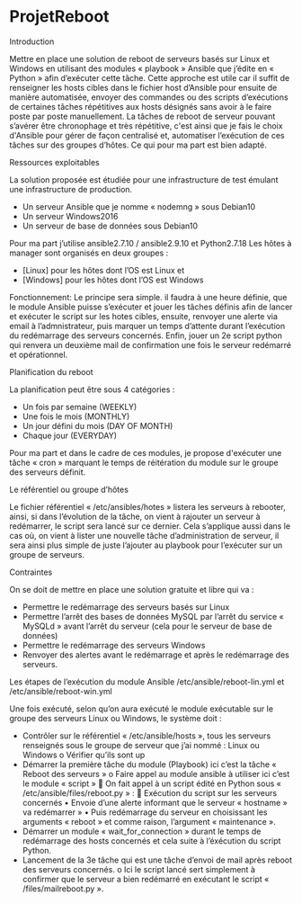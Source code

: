 # ProjetReboot
Introduction

Mettre en place une solution de reboot de serveurs basés sur Linux et Windows en utilisant des modules « playbook » Ansible que j’édite en « Python » afin d’exécuter cette tâche. Cette approche est utile car il suffit de renseigner les hosts cibles dans le fichier host d’Ansible pour ensuite de manière automatisée, envoyer des commandes ou des scripts d’exécutions de certaines tâches répétitives aux hosts désignés sans avoir à le faire poste par poste manuellement. La tâches de reboot de serveur pouvant s’avérer être chronophage et très répétitive, c'est ainsi que je fais le choix d'Ansible pour gérer de façon centralisé et, automatiser l’exécution de ces tâches sur des groupes d’hôtes. Ce qui pour ma part est bien adapté. 

Ressources exploitables

La solution proposée est étudiée pour une infrastructure de test émulant une infrastructure de production. 
  - Un serveur Ansible que je nomme « nodemng » sous Debian10 
  -	Un serveur Windows2016
  -	Un serveur de base de données sous Debian10

Pour ma part j’utilise ansible2.7.10 / ansible2.9.10 et Python2.7.18 
Les hôtes à manager sont organisés en deux groupes :
  -	[Linux] pour les hôtes dont l’OS est Linux et 
  -	[Windows] pour les hôtes dont l’OS est Windows

Fonctionnement:
Le principe sera simple. il faudra à une heure définie, que le module Ansible puisse s’exécuter et jouer les tâches définis afin de lancer et exécuter le script sur les hotes cibles, ensuite, renvoyer une alerte via email à l’admnistrateur, puis marquer un temps d’attente durant l’exécution du redémarrage des serveurs concernés. Enfin, jouer un 2e script python qui renvera un deuxième mail de confirmation une fois le serveur redémarré et opérationnel. 

Planification du reboot

La planification peut être sous 4 catégories :
  -	Un fois par semaine (WEEKLY)
  -	Une fois le mois (MONTHLY)
  -	Un jour défini du mois (DAY OF MONTH)
  -	Chaque jour (EVERYDAY)

Pour ma part et dans le cadre de ces modules, je propose d'exécuter une tâche « cron » marquant le temps de réitération du module sur le groupe des serveurs définit.

Le référentiel ou groupe d’hôtes

Le fichier référentiel « /etc/ansibles/hotes » listera les serveurs à rebooter, ainsi, si dans l’évolution de la tâche, on vient à rajouter un serveur à redémarrer, le script sera lancé sur ce dernier. Cela s’applique aussi dans le cas où, on vient à lister une nouvelle tâche d’administration de serveur, il sera ainsi plus simple de juste l’ajouter au playbook pour l’exécuter sur un groupe de serveurs.

Contraintes 

On se doit de mettre en place une solution gratuite et libre qui va : 
  -	Permettre le redémarrage des serveurs basés sur Linux
  -	Permettre l’arrêt des bases de données MySQL par l’arrêt du service « MySQLd » avant l’arrêt du serveur (cela pour le serveur de base de données)
  -	Permettre le redémarrage des serveurs Windows
  -	Renvoyer des alertes avant le redémarrage et après le redémarrage des serveurs.

Les étapes de l’exécution du module Ansible /etc/ansible/reboot-lin.yml et /etc/ansible/reboot-win.yml 

Une fois exécuté, selon qu’on aura exécuté le module exécutable sur le groupe des serveurs Linux ou Windows, le système doit :
  -	Contrôler sur le référentiel « /etc/ansible/hosts », tous les serveurs renseignés sous le groupe de serveur que j’ai nommé : Linux ou Windows 
      o	Vérifier qu’ils sont up
  -	 Démarrer la première tâche du module (Playbook) ici c’est la tâche « Reboot des serveurs »
      o	Faire appel au module ansible à utiliser ici c’est le module « script » 
          	On fait appel à un script édité en Python sous « /etc/ansible/files/reboot.py » :
          	Exécution du script sur les serveurs concernés
              •	Envoie d’une alerte informant que le serveur « hostname » va redémarrer »
              •	Puis redémarrage du serveur en choisissant les arguments « reboot » et comme raison, l’argument « maintenance ».
  -	Démarrer un module « wait_for_connection » durant le temps de redémarrage des hosts concernés et cela suite à l’éxécution du script Python. 
  -	Lancement de la 3e tâche qui est une tâche d’envoi de mail après reboot des serveurs concernés. 
      o	Ici le script lancé sert simplement à confirmer que le serveur a bien redémarré en exécutant le script « /files/mailreboot.py ». 



